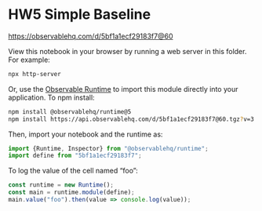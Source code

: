 # HW5 Simple Baseline

https://observablehq.com/d/5bf1a1ecf29183f7@60

View this notebook in your browser by running a web server in this folder. For
example:

~~~sh
npx http-server
~~~

Or, use the [Observable Runtime](https://github.com/observablehq/runtime) to
import this module directly into your application. To npm install:

~~~sh
npm install @observablehq/runtime@5
npm install https://api.observablehq.com/d/5bf1a1ecf29183f7@60.tgz?v=3
~~~

Then, import your notebook and the runtime as:

~~~js
import {Runtime, Inspector} from "@observablehq/runtime";
import define from "5bf1a1ecf29183f7";
~~~

To log the value of the cell named “foo”:

~~~js
const runtime = new Runtime();
const main = runtime.module(define);
main.value("foo").then(value => console.log(value));
~~~
